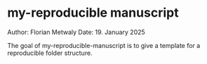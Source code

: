 # my-reproducible manuscript

<!-- badges: start -->
<!-- badges: end -->

Author: Florian Metwaly
Date: 19. January 2025

The goal of my-reproducible-manuscript is to give a template for a reproducible folder structure.


